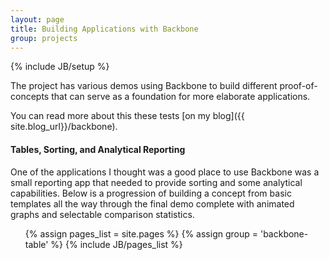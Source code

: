 ```yaml
---
layout: page
title: Building Applications with Backbone
group: projects
---
```

{% include JB/setup %}

The project has various demos using Backbone to build different proof-of-concepts
that can serve as a foundation for more elaborate applications.

You can read more about this these tests [on my blog]({{ site.blog_url}}/backbone). 

#### Tables, Sorting, and Analytical Reporting 
 
 
One of the applications I thought was a good place to use Backbone was a small
reporting app that needed to provide sorting and some analytical capabilities. 
Below is a progression of building a concept from basic templates all the way through
the final demo complete with animated graphs and selectable comparison statistics.

<ul class="pages">
   {% assign pages_list = site.pages %}
   {% assign group = 'backbone-table' %}
   {% include JB/pages_list %}
</ul>

